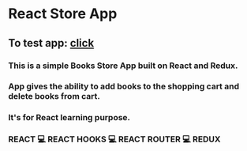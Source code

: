 # React Store App

## To test app: [click](https://rejth.github.io/re-store/)

### This is a simple Books Store App built on React and Redux. 
### App gives the ability to add books to the shopping cart and delete books from cart. 
### It's for React learning purpose.

### REACT 💻 REACT HOOKS 💻 REACT ROUTER 💻 REDUX
